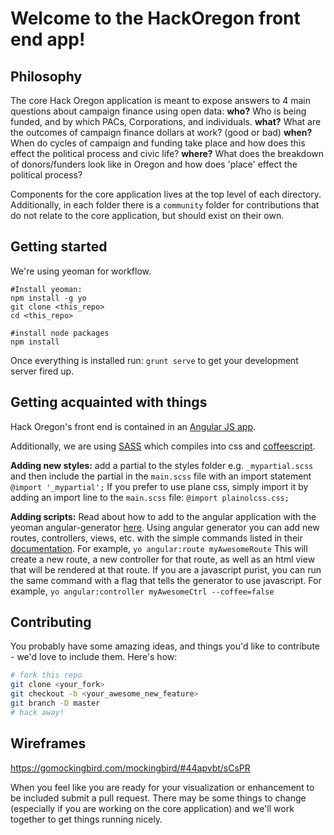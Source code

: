 # Welcome to the HackOregon front end app!

## Philosophy
The core Hack Oregon application is meant to expose answers to 4 main questions about campaign finance using open data:
**who?**  Who is being funded, and by which PACs, Corporations, and individuals.
**what?**  What are the outcomes of campaign finance dollars at work?  (good or bad)
**when?**  When do cycles of campaign and funding take place and how does this effect the political process and civic life?
**where?** What does the breakdown of donors/funders look like in Oregon and how does 'place' effect the political process?

Components for the core application lives at the top level of each directory.  Additionally, in each folder there is a `community` folder for contributions that do not relate to the core application, but should exist on their own.

<!-- ** TODO add gist viewer (like bl.ocks.org) to allow easy integration of community apps ** -->

## Getting started
We're using yeoman for workflow.
```
#Install yeoman:
npm install -g yo
git clone <this_repo>
cd <this_repo>

#install node packages
npm install
```

Once everything is installed run:
`grunt serve`
to get your development server fired up.

## Getting acquainted with things
Hack Oregon's front end is contained in an [Angular JS app](http://angularjs.org).

Additionally, we are using [SASS](http://sass-lang.com/) which compiles into css and [coffeescript](http://coffeescript.org).

**Adding new styles:** add a partial to the styles folder e.g. `_mypartial.scss` and then include the partial in the `main.scss` file with an import statement `@import '_mypartial';`  If you prefer to use plane css, simply import it by adding an import line to the `main.scss` file: `@import plainolcss.css;`

**Adding scripts:**  Read about how to add to the angular application with the yeoman angular-generator [here](https://github.com/yeoman/generator-angular).  Using angular generator you can add new routes, controllers, views, etc. with the simple commands listed in their [documentation](https://github.com/yeoman/generator-angular).  For example,
`yo angular:route myAwesomeRoute`
This will create a new route, a new controller for that route, as well as an html view that will be rendered at that route.  If you are a javascript purist, you can run the same command with a flag that tells the generator to use javascript.  For example,
`yo angular:controller myAwesomeCtrl --coffee=false`


## Contributing
You probably have some amazing ideas, and things you'd like to contribute - we'd love to include them.  Here's how:
```bash
# fork this repo
git clone <your_fork>
git checkout -b <your_awesome_new_feature>
git branch -D master
# hack away!
```
## Wireframes
https://gomockingbird.com/mockingbird/#44apvbt/sCsPR

When you feel like you are ready for your visualization or enhancement to be included submit a pull request.  There may be some things to change (especially if you are working on the core application) and we'll work together to get things running nicely.

<!-- If you are working on a visualization that is not one of the 'who', 'what', etc. parts of the application, pick a unique name for your visualization and then you can include everything you need under the `community` folder.  Convention is to use the name of your viz as the prefix for any components you add to the app.  E.g. if you are creating a new directive for your feature, it should live in the `app/scripts/directives/community` folder and if the route is `mynewfeature` you should call the file `myNewFeatureDir.{js/coffee}` with a directive of the same name `myNewFeatureDir`.  This can then be used as `<my-new-feature-dir></my-new-feature-div>` within your template. -->

